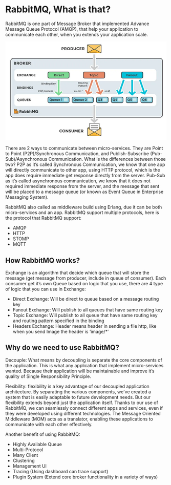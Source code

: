 # RabbitMQ, What is that?

RabbitMQ is one part of Message Broker that implemented Advance Message Queue Protocol (AMQP), that help your application to communicate each other, when you extends your application scale.

![alt text](/images/1.webp)

There are 2 ways to communicate between micro-services. They are Point to Point (P2P)/Synchronous Communication, and Publish-Subscribe (Pub-Sub)/Asynchronous Communication. What is the differences between those two?
P2P as it’s called Synchronous Communication, we know that one app will directly communicate to other app, using HTTP protocol, which is the app does require immediate get response directly from the server.
Pub-Sub as it’s called asynchronous communication, we know that it does not required immediate response from the server, and the message that sent will be placed to a message queue (or known as Event Queue in Enterprise Messaging System).

RabbitMQ also called as middleware build using Erlang, due it can be both micro-services and an app. RabbitMQ support multiple protocols, here is the protocol that RabbitMQ support:
- AMQP
- HTTP
- STOMP
- MQTT

## How RabbitMQ works?
Exchange is an algorithm that decide which queue that will store the message (get message from producer, include in queue of consumer). Each consumer get it’s own Queue based on logic that you use, there are 4 type of logic that you can use in Exchange:
- Direct Exchange: Will be direct to queue based on a message routing key
- Fanout Exchange: Will publish to all queues that have same routing key
- Topic Exchange: Will publish to all queue that have same routing key and routing pattern specified in the binding
- Headers Exchange: Header means header in sending a file http, like when you send Image the header is ‘image/*’

## Why do we need to use RabbitMQ?
Decouple: What means by decoupling is separate the core components of the application. This is what any application that implement micro-services wanted. Because their application will be maintainable and improve it’s quality of Single Responsibility Principle.

Flexibility: flexibility is a key advantage of our decoupled application architecture. By separating the various components, we've created a system that is easily adaptable to future development needs. But our flexibility extends beyond just the application itself. Thanks to our use of RabbitMQ, we can seamlessly connect different apps and services, even if they were developed using different technologies. The Message Oriented Middleware (MOM) acts as a translator, enabling these applications to communicate with each other effectively.

Another benefit of using RabbitMQ:
- Highly Available Queue
- Multi-Protocol
- Many Client
- Clustering
- Management UI
- Tracing (Using dashboard can trace support)
- Plugin System (Extend core broker functionality in a variety of ways)
